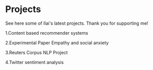 # Projects
See here some of Ilai's latest projects. Thank you for supporting me!

1.Content based recommender systems

2.Experimental Paper Empathy and social anxiety 

3.Reuters Corpus NLP Project 

4.Twitter sentiment analysis 

